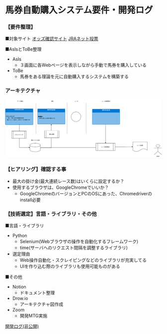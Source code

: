 # 馬券自動購入システム要件・開発ログ

### 【要件整理】

■対象サイト
[オッズ確認サイト](https://race.netkeiba.com/top/)
[JRAネット投票](https://www.ipat.jra.go.jp/sp/)

■AsIsとToBe整理
- AsIs
    - ３画面に各Webページを表示しながら手動で馬券を購入している
- ToBe
    - 馬券をある理論を元に自動購入するシステムを構築する

### アーキテクチャ
![全体像](/doc/architecture.png) 

### 【ヒアリング】確認する事

- 最大の掛け金(最大連続レース数)はいくらに設定するか？
- 使用するブラウザは、GoogleChromeでいいか？
    - GoogleChromeのバージョンとPCのOSにあった、Chromedriverのinstall必要

### 【技術選定】言語・ライブラリ・その他
■言語・ライブラリ
- Python
    - Selenium(Webブラウザの操作を自動化するフレームワーク)
    - time(サーバへのリクエスト間隔を調整するライブラリ)
- 選定理由
    - Web操作自動化・スクレイピングなどのライブラリが充実してる
    - UIを作り込む際のライブラリも使用可能ものがある

■その他
- Notion
    - ドキュメント整理
- Drow.io
    - アーキテクチャ図作成
- Zoom
    - 開発MTG実施


[開発ログ(非公開)](https://www.notion.so/73f4f1928981411a8525c91913f9c0dc)
